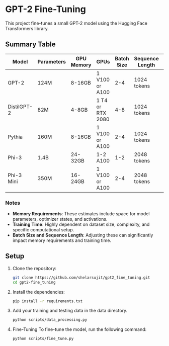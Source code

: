 # GPT-2 Fine-Tuning 

This project fine-tunes a small GPT-2 model using the Hugging Face Transformers library.

## Summary Table

| Model       | Parameters | GPU Memory | GPUs           | Batch Size | Sequence Length | Disk Space | Training Time      |
|-------------|-------------|------------|----------------|------------|-----------------|------------|--------------------|
| GPT-2       | 124M        | 8-16GB     | 1 V100 or A100 | 2-4        | 1024 tokens     | 10GB       | Several hours-days |
| DistilGPT-2 | 82M         | 4-8GB      | 1 T4 or RTX 2080| 4-8        | 1024 tokens     | 5GB        | Several hours      |
| Pythia      | 160M        | 8-16GB     | 1 V100 or A100 | 2-4        | 1024 tokens     | 10GB       | Several hours-days |
| Phi-3       | 1.4B        | 24-32GB    | 1-2 A100       | 1-2        | 2048 tokens     | 20GB       | 1-3 days           |
| Phi-3 Mini  | 350M        | 16-24GB    | 1 V100 or A100 | 2-4        | 2048 tokens     | 10GB       | Several hours-1 day|

### Notes

- **Memory Requirements**: These estimates include space for model parameters, optimizer states, and activations.
- **Training Time**: Highly dependent on dataset size, complexity, and specific computational setup.
- **Batch Size and Sequence Length**: Adjusting these can significantly impact memory requirements and training time.


## Setup

1. Clone the repository:
   ```sh
   git clone https://github.com/shelarsujit/gpt2_fine_tuning.git
   cd gpt2-fine_tuning

2. Install the dependencies:
    ```sh
    pip install -r requirements.txt

3. Add your training and testing data in the data directory.
    ```sh
    python scripts/data_processing.py

4. Fine-Tuning
    To fine-tune the model, run the following command:
    ```sh
    python scripts/fine_tune.py
